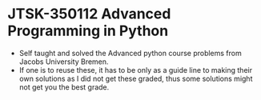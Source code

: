 # JTSK-350112 Advanced Programming in Python

- Self taught and solved the Advanced python course problems from Jacobs University Bremen.
- If one is to reuse these, it has to be only as a guide line to making their own solutions
    as I did not get these graded, thus some solutions might not get you the best grade.
